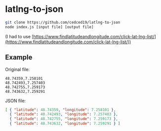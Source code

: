 # latlng-to-json

```bash
git clone https://github.com/cedced19/latlng-to-json
node index.js [input file] [output file]
```

(I had to use [https://www.findlatitudeandlongitude.com/click-lat-lng-list/](https://www.findlatitudeandlongitude.com/click-lat-lng-list/))

## Example

Original file:
```
48.74359,7.258101
48.742493,7.257403
48.742755,7.259173
48.743632,7.259291
```

JSON file:
```json
[ { "latitude": 48.74359, "longitude": 7.258101 },
  { "latitude": 48.742493, "longitude": 7.257403 },
  { "latitude": 48.742755, "longitude": 7.259173 },
  { "latitude": 48.743632, "longitude": 7.259291 } ]
```
